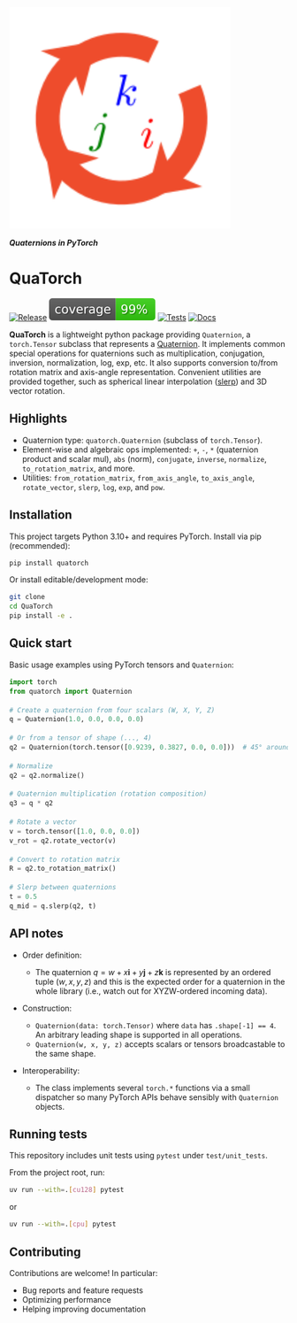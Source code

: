 
<img src="https://raw.githubusercontent.com/egidioln/QuaTorch/refs/heads/main/docs/source/_static/logo.svg" width="400px">

***Quaternions in PyTorch***
# QuaTorch
[![Release](https://img.shields.io/github/v/release/egidioln/QuaTorch?label=Release&logo=github)](https://github.com/egidioln/QuaTorch/releases/latest)
[![cov](https://raw.githubusercontent.com/egidioln/QuaTorch/refs/heads/gh-pages/badges/coverage.svg)](https://github.com/egidioln/quatorch/actions) 
[![Tests](https://img.shields.io/github/actions/workflow/status/egidioln/QuaTorch/pytest.yml?label=Tests&logo=github)](https://github.com/egidioln/QuaTorch/actions/workflows/pytest.yml) 
[![Docs](https://img.shields.io/github/actions/workflow/status/egidioln/QuaTorch/docs.yml?label=Docs&logo=github)](https://egidioln.github.io/QuaTorch/) 

**QuaTorch** is a lightweight python package providing `Quaternion`, a `torch.Tensor` subclass that represents a [Quaternion](https://en.wikipedia.org/wiki/Quaternion). It implements common special operations for quaternions such as multiplication,
conjugation, inversion, normalization, log, exp, etc. It also supports conversion to/from rotation matrix and axis-angle representation. Convenient utilities are provided together, such as spherical linear interpolation ([slerp](https://en.wikipedia.org/wiki/Slerp)) and 3D vector rotation.

## Highlights

- Quaternion type: `quatorch.Quaternion` (subclass of `torch.Tensor`).
- Element-wise and algebraic ops implemented: `+`, `-`, `*` (quaternion product and scalar mul),
	`abs` (norm), `conjugate`, `inverse`, `normalize`, `to_rotation_matrix`, and more.
- Utilities: `from_rotation_matrix`, `from_axis_angle`, `to_axis_angle`, `rotate_vector`, `slerp`,
	`log`, `exp`, and `pow`.

## Installation

This project targets Python 3.10+ and requires PyTorch. Install via pip (recommended):

```bash
pip install quatorch
```

Or install editable/development mode:

```bash
git clone 
cd QuaTorch
pip install -e .
```

## Quick start

Basic usage examples using PyTorch tensors and `Quaternion`:

```python
import torch
from quatorch import Quaternion

# Create a quaternion from four scalars (W, X, Y, Z)
q = Quaternion(1.0, 0.0, 0.0, 0.0)

# Or from a tensor of shape (..., 4)
q2 = Quaternion(torch.tensor([0.9239, 0.3827, 0.0, 0.0]))  # 45° around X

# Normalize
q2 = q2.normalize()

# Quaternion multiplication (rotation composition)
q3 = q * q2

# Rotate a vector
v = torch.tensor([1.0, 0.0, 0.0])
v_rot = q2.rotate_vector(v)

# Convert to rotation matrix
R = q2.to_rotation_matrix()

# Slerp between quaternions
t = 0.5
q_mid = q.slerp(q2, t)
```

## API notes

- Order definition:
	- The quaternion $q=w + x\mathbf{i} + y\mathbf{j} + z\mathbf{k}$ is represented by an ordered tuple $(w, x, y, z)$ and this is the expected order for a quaternion in the whole library (i.e., watch out for XYZW-ordered incoming data).


- Construction:
	- `Quaternion(data: torch.Tensor)` where `data` has `.shape[-1] == 4`. An arbitrary leading shape is supported in all operations.
	- `Quaternion(w, x, y, z)` accepts scalars or tensors broadcastable to the same shape.


- Interoperability:
	- The class implements several `torch.*` functions via a small dispatcher so
		many PyTorch APIs behave sensibly with `Quaternion` objects.


## Running tests

This repository includes unit tests using `pytest` under `test/unit_tests`.

From the project root, run:

```bash
uv run --with=.[cu128] pytest 
```

or 

```bash
uv run --with=.[cpu] pytest 
```

## Contributing

Contributions are welcome! In particular:
- Bug reports and feature requests
- Optimizing performance
- Helping improving documentation
